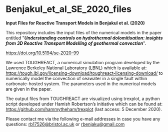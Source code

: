 # Benjakul_et_al_SE_2020_files
<b>Input Files for Reactive Transport Models in Benjakul et al. (2020)</b>

This repository includes the input files of the numerical models in the paper entitled "<b><i>Understanding controls on hydrothermal dolomitisation: insights from 3D Reactive Transport Modelling of geothermal convection</i></b>".

https://doi.org/10.5194/se-2020-99

We used TOUGHREACT, a numerical simulation program developed by the Lawrence Berkeley National Laboratory (LBNL) which is available at: https://tough.lbl.gov/licensing-download/toughreact-licensing-download/ to numerically model the convection of seawater in a single fault within carbonate-hosted system. The parameters used in the numerical models are given in the paper.

The output files from TOUGHREACT are visualized using trexplot, a python script developed under Hamish Robertson’s initiative which can be found at: https://github.com/hammytheham/trexplot (last access: 5 December 2020).

Please contact me via the following e-mail addresses in case you have any questions:
rb17526@bristol.ac.uk or rbenjaku@gmail.com
